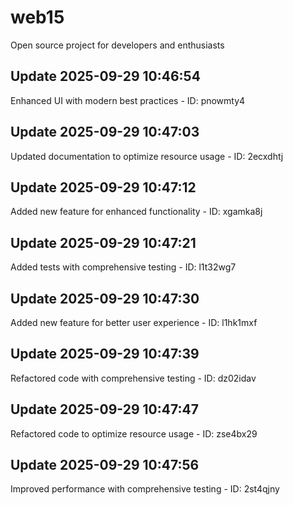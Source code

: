 # web15
Open source project for developers and enthusiasts

## Update 2025-09-29 10:46:54
Enhanced UI with modern best practices - ID: pnowmty4


## Update 2025-09-29 10:47:03
Updated documentation to optimize resource usage - ID: 2ecxdhtj


## Update 2025-09-29 10:47:12
Added new feature for enhanced functionality - ID: xgamka8j


## Update 2025-09-29 10:47:21
Added tests with comprehensive testing - ID: l1t32wg7


## Update 2025-09-29 10:47:30
Added new feature for better user experience - ID: l1hk1mxf


## Update 2025-09-29 10:47:39
Refactored code with comprehensive testing - ID: dz02idav


## Update 2025-09-29 10:47:47
Refactored code to optimize resource usage - ID: zse4bx29


## Update 2025-09-29 10:47:56
Improved performance with comprehensive testing - ID: 2st4qjny

